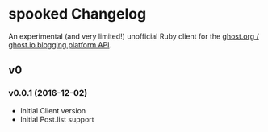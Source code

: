 # spooked Changelog

An experimental (and very limited!) unofficial Ruby client for the
[ghost.org / ghost.io blogging platform API](http://api.ghost.org/).

## v0

### v0.0.1 (2016-12-02)

- Initial Client version
- Initial Post.list support

